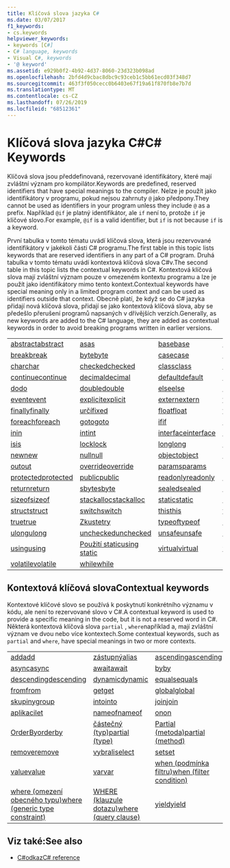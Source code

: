 ```yaml
---
title: Klíčová slova jazyka C#
ms.date: 03/07/2017
f1_keywords:
- cs.keywords
helpviewer_keywords:
- keywords [C#]
- C# language, keywords
- Visual C#, keywords
- '@ keyword'
ms.assetid: e929b0f2-4b92-4d37-8060-23d323b098ad
ms.openlocfilehash: 2bfd4d9cbac8dbc9c93ceb1c5bb61ecd03f348d7
ms.sourcegitcommit: 463f3f050cecc0b6403e67f19a61f870fb8e7b7d
ms.translationtype: MT
ms.contentlocale: cs-CZ
ms.lasthandoff: 07/26/2019
ms.locfileid: "68512361"
---
```

# <a name="c-keywords"></a><span data-ttu-id="30175-102">Klíčová slova jazyka C#</span><span class="sxs-lookup"><span data-stu-id="30175-102">C# Keywords</span></span>

<span data-ttu-id="30175-103">Klíčová slova jsou předdefinovaná, rezervované identifikátory, které mají zvláštní význam pro kompilátor.</span><span class="sxs-lookup"><span data-stu-id="30175-103">Keywords are predefined, reserved identifiers that have special meanings to the compiler.</span></span> <span data-ttu-id="30175-104">Nelze je použít jako identifikátory v programu, pokud nejsou zahrnuty `@` jako předpony.</span><span class="sxs-lookup"><span data-stu-id="30175-104">They cannot be used as identifiers in your program unless they include `@` as a prefix.</span></span> <span data-ttu-id="30175-105">Například `@if` je platný identifikátor, ale `if` není to, protože `if` je klíčové slovo.</span><span class="sxs-lookup"><span data-stu-id="30175-105">For example, `@if` is a valid identifier, but `if` is not because `if` is a keyword.</span></span>  
  
 <span data-ttu-id="30175-106">První tabulka v tomto tématu uvádí klíčová slova, která jsou rezervované identifikátory v jakékoli části C# programu.</span><span class="sxs-lookup"><span data-stu-id="30175-106">The first table in this topic lists keywords that are reserved identifiers in any part of a C# program.</span></span> <span data-ttu-id="30175-107">Druhá tabulka v tomto tématu uvádí kontextová klíčová slova C#v.</span><span class="sxs-lookup"><span data-stu-id="30175-107">The second table in this topic lists the contextual keywords in C#.</span></span> <span data-ttu-id="30175-108">Kontextová klíčová slova mají zvláštní význam pouze v omezeném kontextu programu a lze je použít jako identifikátory mimo tento kontext.</span><span class="sxs-lookup"><span data-stu-id="30175-108">Contextual keywords have special meaning only in a limited program context and can be used as identifiers outside that context.</span></span> <span data-ttu-id="30175-109">Obecně platí, že když se do C# jazyka přidají nová klíčová slova, přidají se jako kontextová klíčová slova, aby se předešlo přerušení programů napsaných v dřívějších verzích.</span><span class="sxs-lookup"><span data-stu-id="30175-109">Generally, as new keywords are added to the C# language, they are added as contextual keywords in order to avoid breaking programs written in earlier versions.</span></span>  
  
|||||  
|---|---|---|---|  
|[<span data-ttu-id="30175-110">abstract</span><span class="sxs-lookup"><span data-stu-id="30175-110">abstract</span></span>](abstract.md)|[<span data-ttu-id="30175-111">as</span><span class="sxs-lookup"><span data-stu-id="30175-111">as</span></span>](../operators/type-testing-and-conversion-operators.md#as-operator)|[<span data-ttu-id="30175-112">base</span><span class="sxs-lookup"><span data-stu-id="30175-112">base</span></span>](base.md)|[<span data-ttu-id="30175-113">bool</span><span class="sxs-lookup"><span data-stu-id="30175-113">bool</span></span>](bool.md)|  
|[<span data-ttu-id="30175-114">break</span><span class="sxs-lookup"><span data-stu-id="30175-114">break</span></span>](break.md)|[<span data-ttu-id="30175-115">byte</span><span class="sxs-lookup"><span data-stu-id="30175-115">byte</span></span>](../builtin-types/integral-numeric-types.md)|[<span data-ttu-id="30175-116">case</span><span class="sxs-lookup"><span data-stu-id="30175-116">case</span></span>](switch.md)|[<span data-ttu-id="30175-117">catch</span><span class="sxs-lookup"><span data-stu-id="30175-117">catch</span></span>](try-catch.md)|  
|[<span data-ttu-id="30175-118">char</span><span class="sxs-lookup"><span data-stu-id="30175-118">char</span></span>](char.md)|[<span data-ttu-id="30175-119">checked</span><span class="sxs-lookup"><span data-stu-id="30175-119">checked</span></span>](checked.md)|[<span data-ttu-id="30175-120">class</span><span class="sxs-lookup"><span data-stu-id="30175-120">class</span></span>](class.md)|[<span data-ttu-id="30175-121">const</span><span class="sxs-lookup"><span data-stu-id="30175-121">const</span></span>](const.md)|  
|[<span data-ttu-id="30175-122">continue</span><span class="sxs-lookup"><span data-stu-id="30175-122">continue</span></span>](continue.md)|[<span data-ttu-id="30175-123">decimal</span><span class="sxs-lookup"><span data-stu-id="30175-123">decimal</span></span>](../builtin-types/floating-point-numeric-types.md)|[<span data-ttu-id="30175-124">default</span><span class="sxs-lookup"><span data-stu-id="30175-124">default</span></span>](default.md)|[<span data-ttu-id="30175-125">delegate</span><span class="sxs-lookup"><span data-stu-id="30175-125">delegate</span></span>](delegate.md)|  
|[<span data-ttu-id="30175-126">do</span><span class="sxs-lookup"><span data-stu-id="30175-126">do</span></span>](do.md)|[<span data-ttu-id="30175-127">double</span><span class="sxs-lookup"><span data-stu-id="30175-127">double</span></span>](../builtin-types/floating-point-numeric-types.md)|[<span data-ttu-id="30175-128">else</span><span class="sxs-lookup"><span data-stu-id="30175-128">else</span></span>](if-else.md)|[<span data-ttu-id="30175-129">enum</span><span class="sxs-lookup"><span data-stu-id="30175-129">enum</span></span>](enum.md)|  
|[<span data-ttu-id="30175-130">event</span><span class="sxs-lookup"><span data-stu-id="30175-130">event</span></span>](event.md)|[<span data-ttu-id="30175-131">explicit</span><span class="sxs-lookup"><span data-stu-id="30175-131">explicit</span></span>](../operators/user-defined-conversion-operators.md)|[<span data-ttu-id="30175-132">extern</span><span class="sxs-lookup"><span data-stu-id="30175-132">extern</span></span>](extern.md)|[<span data-ttu-id="30175-133">false</span><span class="sxs-lookup"><span data-stu-id="30175-133">false</span></span>](false-literal.md)|  
|[<span data-ttu-id="30175-134">finally</span><span class="sxs-lookup"><span data-stu-id="30175-134">finally</span></span>](try-finally.md)|[<span data-ttu-id="30175-135">určí</span><span class="sxs-lookup"><span data-stu-id="30175-135">fixed</span></span>](fixed-statement.md)|[<span data-ttu-id="30175-136">float</span><span class="sxs-lookup"><span data-stu-id="30175-136">float</span></span>](../builtin-types/floating-point-numeric-types.md)|[<span data-ttu-id="30175-137">for</span><span class="sxs-lookup"><span data-stu-id="30175-137">for</span></span>](for.md)|  
|[<span data-ttu-id="30175-138">foreach</span><span class="sxs-lookup"><span data-stu-id="30175-138">foreach</span></span>](foreach-in.md)|[<span data-ttu-id="30175-139">goto</span><span class="sxs-lookup"><span data-stu-id="30175-139">goto</span></span>](goto.md)|[<span data-ttu-id="30175-140">if</span><span class="sxs-lookup"><span data-stu-id="30175-140">if</span></span>](if-else.md)|[<span data-ttu-id="30175-141">implicit</span><span class="sxs-lookup"><span data-stu-id="30175-141">implicit</span></span>](../operators/user-defined-conversion-operators.md)|  
|[<span data-ttu-id="30175-142">in</span><span class="sxs-lookup"><span data-stu-id="30175-142">in</span></span>](in.md)|[<span data-ttu-id="30175-143">int</span><span class="sxs-lookup"><span data-stu-id="30175-143">int</span></span>](../builtin-types/integral-numeric-types.md)|[<span data-ttu-id="30175-144">interface</span><span class="sxs-lookup"><span data-stu-id="30175-144">interface</span></span>](interface.md)|[<span data-ttu-id="30175-145">internal</span><span class="sxs-lookup"><span data-stu-id="30175-145">internal</span></span>](internal.md)|
|[<span data-ttu-id="30175-146">is</span><span class="sxs-lookup"><span data-stu-id="30175-146">is</span></span>](is.md)|[<span data-ttu-id="30175-147">lock</span><span class="sxs-lookup"><span data-stu-id="30175-147">lock</span></span>](lock-statement.md)|[<span data-ttu-id="30175-148">long</span><span class="sxs-lookup"><span data-stu-id="30175-148">long</span></span>](../builtin-types/integral-numeric-types.md)|[<span data-ttu-id="30175-149">namespace</span><span class="sxs-lookup"><span data-stu-id="30175-149">namespace</span></span>](namespace.md)|
|[<span data-ttu-id="30175-150">new</span><span class="sxs-lookup"><span data-stu-id="30175-150">new</span></span>](../operators/new-operator.md)|[<span data-ttu-id="30175-151">null</span><span class="sxs-lookup"><span data-stu-id="30175-151">null</span></span>](null.md)|[<span data-ttu-id="30175-152">object</span><span class="sxs-lookup"><span data-stu-id="30175-152">object</span></span>](object.md)|[<span data-ttu-id="30175-153">operator</span><span class="sxs-lookup"><span data-stu-id="30175-153">operator</span></span>](../operators/operator-overloading.md)|
|[<span data-ttu-id="30175-154">out</span><span class="sxs-lookup"><span data-stu-id="30175-154">out</span></span>](out.md)|[<span data-ttu-id="30175-155">override</span><span class="sxs-lookup"><span data-stu-id="30175-155">override</span></span>](override.md)|[<span data-ttu-id="30175-156">params</span><span class="sxs-lookup"><span data-stu-id="30175-156">params</span></span>](params.md)|[<span data-ttu-id="30175-157">private</span><span class="sxs-lookup"><span data-stu-id="30175-157">private</span></span>](private.md)|
|[<span data-ttu-id="30175-158">protected</span><span class="sxs-lookup"><span data-stu-id="30175-158">protected</span></span>](protected.md)|[<span data-ttu-id="30175-159">public</span><span class="sxs-lookup"><span data-stu-id="30175-159">public</span></span>](public.md)|[<span data-ttu-id="30175-160">readonly</span><span class="sxs-lookup"><span data-stu-id="30175-160">readonly</span></span>](readonly.md)|[<span data-ttu-id="30175-161">ref</span><span class="sxs-lookup"><span data-stu-id="30175-161">ref</span></span>](ref.md)|
|[<span data-ttu-id="30175-162">return</span><span class="sxs-lookup"><span data-stu-id="30175-162">return</span></span>](return.md)|[<span data-ttu-id="30175-163">sbyte</span><span class="sxs-lookup"><span data-stu-id="30175-163">sbyte</span></span>](../builtin-types/integral-numeric-types.md)|[<span data-ttu-id="30175-164">sealed</span><span class="sxs-lookup"><span data-stu-id="30175-164">sealed</span></span>](sealed.md)|[<span data-ttu-id="30175-165">short</span><span class="sxs-lookup"><span data-stu-id="30175-165">short</span></span>](../builtin-types/integral-numeric-types.md)||
[<span data-ttu-id="30175-166">sizeof</span><span class="sxs-lookup"><span data-stu-id="30175-166">sizeof</span></span>](../operators/sizeof.md)|[<span data-ttu-id="30175-167">stackalloc</span><span class="sxs-lookup"><span data-stu-id="30175-167">stackalloc</span></span>](../operators/stackalloc.md)|[<span data-ttu-id="30175-168">static</span><span class="sxs-lookup"><span data-stu-id="30175-168">static</span></span>](static.md)|[<span data-ttu-id="30175-169">string</span><span class="sxs-lookup"><span data-stu-id="30175-169">string</span></span>](string.md)|
|[<span data-ttu-id="30175-170">struct</span><span class="sxs-lookup"><span data-stu-id="30175-170">struct</span></span>](struct.md)|[<span data-ttu-id="30175-171">switch</span><span class="sxs-lookup"><span data-stu-id="30175-171">switch</span></span>](switch.md)|[<span data-ttu-id="30175-172">this</span><span class="sxs-lookup"><span data-stu-id="30175-172">this</span></span>](this.md)|[<span data-ttu-id="30175-173">throw</span><span class="sxs-lookup"><span data-stu-id="30175-173">throw</span></span>](throw.md)|
|[<span data-ttu-id="30175-174">true</span><span class="sxs-lookup"><span data-stu-id="30175-174">true</span></span>](true-literal.md)|[<span data-ttu-id="30175-175">Zkuste</span><span class="sxs-lookup"><span data-stu-id="30175-175">try</span></span>](try-catch.md)|[<span data-ttu-id="30175-176">typeof</span><span class="sxs-lookup"><span data-stu-id="30175-176">typeof</span></span>](../operators/type-testing-and-conversion-operators.md#typeof-operator)|[<span data-ttu-id="30175-177">uint</span><span class="sxs-lookup"><span data-stu-id="30175-177">uint</span></span>](../builtin-types/integral-numeric-types.md)|
|[<span data-ttu-id="30175-178">ulong</span><span class="sxs-lookup"><span data-stu-id="30175-178">ulong</span></span>](../builtin-types/integral-numeric-types.md)|[<span data-ttu-id="30175-179">unchecked</span><span class="sxs-lookup"><span data-stu-id="30175-179">unchecked</span></span>](unchecked.md)|[<span data-ttu-id="30175-180">unsafe</span><span class="sxs-lookup"><span data-stu-id="30175-180">unsafe</span></span>](unsafe.md)|[<span data-ttu-id="30175-181">ushort</span><span class="sxs-lookup"><span data-stu-id="30175-181">ushort</span></span>](../builtin-types/integral-numeric-types.md)|
|[<span data-ttu-id="30175-182">using</span><span class="sxs-lookup"><span data-stu-id="30175-182">using</span></span>](using.md)|[<span data-ttu-id="30175-183">Použití static</span><span class="sxs-lookup"><span data-stu-id="30175-183">using static</span></span>](using-static.md)|[<span data-ttu-id="30175-184">virtual</span><span class="sxs-lookup"><span data-stu-id="30175-184">virtual</span></span>](virtual.md)|[<span data-ttu-id="30175-185">void</span><span class="sxs-lookup"><span data-stu-id="30175-185">void</span></span>](void.md)|
|[<span data-ttu-id="30175-186">volatile</span><span class="sxs-lookup"><span data-stu-id="30175-186">volatile</span></span>](volatile.md)|[<span data-ttu-id="30175-187">while</span><span class="sxs-lookup"><span data-stu-id="30175-187">while</span></span>](while.md)|

## <a name="contextual-keywords"></a><span data-ttu-id="30175-188">Kontextová klíčová slova</span><span class="sxs-lookup"><span data-stu-id="30175-188">Contextual keywords</span></span>

 <span data-ttu-id="30175-189">Kontextové klíčové slovo se používá k poskytnutí konkrétního významu v kódu, ale není to rezervované slovo v C#.</span><span class="sxs-lookup"><span data-stu-id="30175-189">A contextual keyword is used to provide a specific meaning in the code, but it is not a reserved word in C#.</span></span> <span data-ttu-id="30175-190">Některá kontextová klíčová slova `partial` , `where`například a, mají zvláštní význam ve dvou nebo více kontextech.</span><span class="sxs-lookup"><span data-stu-id="30175-190">Some contextual keywords, such as `partial` and `where`, have special meanings in two or more contexts.</span></span>  
  
||||  
|---|---|---|  
|[<span data-ttu-id="30175-191">add</span><span class="sxs-lookup"><span data-stu-id="30175-191">add</span></span>](add.md)|[<span data-ttu-id="30175-192">zástupný</span><span class="sxs-lookup"><span data-stu-id="30175-192">alias</span></span>](extern-alias.md)|[<span data-ttu-id="30175-193">ascending</span><span class="sxs-lookup"><span data-stu-id="30175-193">ascending</span></span>](ascending.md)|
|[<span data-ttu-id="30175-194">async</span><span class="sxs-lookup"><span data-stu-id="30175-194">async</span></span>](async.md)|[<span data-ttu-id="30175-195">await</span><span class="sxs-lookup"><span data-stu-id="30175-195">await</span></span>](await.md)|[<span data-ttu-id="30175-196">by</span><span class="sxs-lookup"><span data-stu-id="30175-196">by</span></span>](by.md)|
|[<span data-ttu-id="30175-197">descending</span><span class="sxs-lookup"><span data-stu-id="30175-197">descending</span></span>](descending.md)|[<span data-ttu-id="30175-198">dynamic</span><span class="sxs-lookup"><span data-stu-id="30175-198">dynamic</span></span>](dynamic.md)|[<span data-ttu-id="30175-199">equals</span><span class="sxs-lookup"><span data-stu-id="30175-199">equals</span></span>](equals.md)|
|[<span data-ttu-id="30175-200">from</span><span class="sxs-lookup"><span data-stu-id="30175-200">from</span></span>](from-clause.md)|[<span data-ttu-id="30175-201">get</span><span class="sxs-lookup"><span data-stu-id="30175-201">get</span></span>](get.md)|[<span data-ttu-id="30175-202">global</span><span class="sxs-lookup"><span data-stu-id="30175-202">global</span></span>](global.md)|
|[<span data-ttu-id="30175-203">skupiny</span><span class="sxs-lookup"><span data-stu-id="30175-203">group</span></span>](group-clause.md)|[<span data-ttu-id="30175-204">into</span><span class="sxs-lookup"><span data-stu-id="30175-204">into</span></span>](into.md)|[<span data-ttu-id="30175-205">join</span><span class="sxs-lookup"><span data-stu-id="30175-205">join</span></span>](join-clause.md)|
|[<span data-ttu-id="30175-206">aplikaci</span><span class="sxs-lookup"><span data-stu-id="30175-206">let</span></span>](let-clause.md)|[<span data-ttu-id="30175-207">nameof</span><span class="sxs-lookup"><span data-stu-id="30175-207">nameof</span></span>](../operators/nameof.md)|[<span data-ttu-id="30175-208">on</span><span class="sxs-lookup"><span data-stu-id="30175-208">on</span></span>](on.md)|
|[<span data-ttu-id="30175-209">OrderBy</span><span class="sxs-lookup"><span data-stu-id="30175-209">orderby</span></span>](orderby-clause.md)|[<span data-ttu-id="30175-210">částečný (typ)</span><span class="sxs-lookup"><span data-stu-id="30175-210">partial (type)</span></span>](partial-type.md)|[<span data-ttu-id="30175-211">Partial (metoda)</span><span class="sxs-lookup"><span data-stu-id="30175-211">partial (method)</span></span>](partial-method.md)|
|[<span data-ttu-id="30175-212">remove</span><span class="sxs-lookup"><span data-stu-id="30175-212">remove</span></span>](remove.md)|[<span data-ttu-id="30175-213">vybrali</span><span class="sxs-lookup"><span data-stu-id="30175-213">select</span></span>](select-clause.md)|[<span data-ttu-id="30175-214">set</span><span class="sxs-lookup"><span data-stu-id="30175-214">set</span></span>](set.md)|
|[<span data-ttu-id="30175-215">value</span><span class="sxs-lookup"><span data-stu-id="30175-215">value</span></span>](value.md)|[<span data-ttu-id="30175-216">var</span><span class="sxs-lookup"><span data-stu-id="30175-216">var</span></span>](var.md)|[<span data-ttu-id="30175-217">when (podmínka filtru)</span><span class="sxs-lookup"><span data-stu-id="30175-217">when (filter condition)</span></span>](when.md)|
|[<span data-ttu-id="30175-218">where (omezení obecného typu)</span><span class="sxs-lookup"><span data-stu-id="30175-218">where (generic type constraint)</span></span>](where-generic-type-constraint.md)|[<span data-ttu-id="30175-219">WHERE (klauzule dotazu)</span><span class="sxs-lookup"><span data-stu-id="30175-219">where (query clause)</span></span>](where-clause.md)|[<span data-ttu-id="30175-220">yield</span><span class="sxs-lookup"><span data-stu-id="30175-220">yield</span></span>](yield.md)|
  
## <a name="see-also"></a><span data-ttu-id="30175-221">Viz také:</span><span class="sxs-lookup"><span data-stu-id="30175-221">See also</span></span>

- [<span data-ttu-id="30175-222">C#odkaz</span><span class="sxs-lookup"><span data-stu-id="30175-222">C# reference</span></span>](../index.md)
